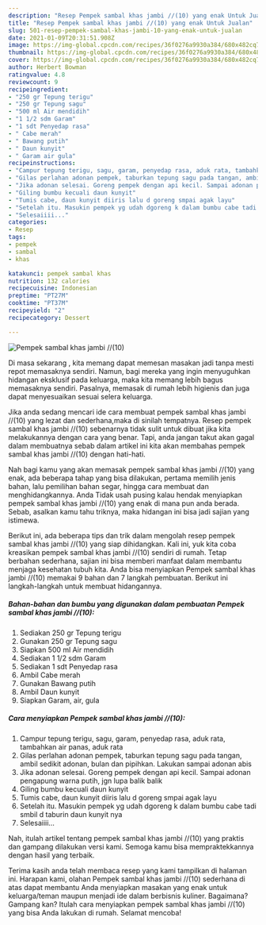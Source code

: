 ```yaml
---
description: "Resep Pempek sambal khas jambi //(10) yang enak Untuk Jualan"
title: "Resep Pempek sambal khas jambi //(10) yang enak Untuk Jualan"
slug: 501-resep-pempek-sambal-khas-jambi-10-yang-enak-untuk-jualan
date: 2021-01-09T20:31:51.908Z
image: https://img-global.cpcdn.com/recipes/36f0276a9930a384/680x482cq70/pempek-sambal-khas-jambi-10-foto-resep-utama.jpg
thumbnail: https://img-global.cpcdn.com/recipes/36f0276a9930a384/680x482cq70/pempek-sambal-khas-jambi-10-foto-resep-utama.jpg
cover: https://img-global.cpcdn.com/recipes/36f0276a9930a384/680x482cq70/pempek-sambal-khas-jambi-10-foto-resep-utama.jpg
author: Herbert Bowman
ratingvalue: 4.8
reviewcount: 9
recipeingredient:
- "250 gr Tepung terigu"
- "250 gr Tepung sagu"
- "500 ml Air mendidih"
- "1 1/2 sdm Garam"
- "1 sdt Penyedap rasa"
- " Cabe merah"
- " Bawang putih"
- " Daun kunyit"
- " Garam air gula"
recipeinstructions:
- "Campur tepung terigu, sagu, garam, penyedap rasa, aduk rata, tambahkan air panas, aduk rata"
- "Gilas perlahan adonan pempek, taburkan tepung sagu pada tangan, ambil sedikit adonan, bulan dan pipihkan. Lakukan sampai adonan abis"
- "Jika adonan selesai. Goreng pempek dengan api kecil. Sampai adonan pengapung warna putih, jgn lupa balik balik"
- "Giling bumbu kecuali daun kunyit"
- "Tumis cabe, daun kunyit diiris lalu d goreng smpai agak layu"
- "Setelah itu. Masukin pempek yg udah dgoreng k dalam bumbu cabe tadi smbil d taburin daun kunyit nya"
- "Selesaiiii..."
categories:
- Resep
tags:
- pempek
- sambal
- khas

katakunci: pempek sambal khas 
nutrition: 132 calories
recipecuisine: Indonesian
preptime: "PT27M"
cooktime: "PT37M"
recipeyield: "2"
recipecategory: Dessert

---
```



![Pempek sambal khas jambi //(10)](https://img-global.cpcdn.com/recipes/36f0276a9930a384/680x482cq70/pempek-sambal-khas-jambi-10-foto-resep-utama.jpg)

Di masa  sekarang , kita memang dapat memesan masakan jadi tanpa mesti repot memasaknya sendiri. Namun, bagi mereka yang ingin menyuguhkan hidangan eksklusif pada keluarga, maka kita memang lebih bagus memasaknya sendiri. Pasalnya, memasak di rumah lebih higienis dan juga dapat menyesuaikan sesuai selera keluarga.

Jika anda sedang mencari ide cara membuat pempek sambal khas jambi //(10) yang lezat dan sederhana,maka di sinilah tempatnya. Resep pempek sambal khas jambi //(10)  sebenarnya tidak sulit untuk dibuat jika kita melakukannya dengan cara yang benar. Tapi, anda jangan takut akan gagal dalam membuatnya 
sebab dalam artikel ini kita akan membahas pempek sambal khas jambi //(10) dengan hati-hati.  



Nah bagi kamu yang akan memasak pempek sambal khas jambi //(10) yang enak, ada beberapa tahap yang bisa dilakukan, pertama memilih jenis bahan, lalu pemilihan bahan segar, hingga cara membuat dan menghidangkannya. Anda Tidak usah pusing kalau hendak menyiapkan pempek sambal khas jambi //(10) yang enak di mana pun anda berada. Sebab, asalkan kamu  tahu triknya, maka hidangan ini bisa jadi sajian yang istimewa.

Berikut ini, ada beberapa tips dan trik dalam mengolah resep pempek sambal khas jambi //(10) yang siap dihidangkan. Kali ini, yuk kita coba kreasikan pempek sambal khas jambi //(10) sendiri di rumah. Tetap berbahan sederhana, sajian ini bisa memberi manfaat dalam membantu menjaga kesehatan tubuh kita. Anda bisa menyiapkan Pempek sambal khas jambi //(10) memakai 9 bahan dan 7 langkah pembuatan. Berikut ini langkah-langkah untuk membuat hidangannya.

<!--inarticleads1-->

##### Bahan-bahan dan bumbu yang digunakan dalam pembuatan Pempek sambal khas jambi //(10):

1. Sediakan 250 gr Tepung terigu
1. Gunakan 250 gr Tepung sagu
1. Siapkan 500 ml Air mendidih
1. Sediakan 1 1/2 sdm Garam
1. Sediakan 1 sdt Penyedap rasa
1. Ambil  Cabe merah
1. Gunakan  Bawang putih
1. Ambil  Daun kunyit
1. Siapkan  Garam, air, gula




<!--inarticleads2-->

##### Cara menyiapkan Pempek sambal khas jambi //(10):

1. Campur tepung terigu, sagu, garam, penyedap rasa, aduk rata, tambahkan air panas, aduk rata
1. Gilas perlahan adonan pempek, taburkan tepung sagu pada tangan, ambil sedikit adonan, bulan dan pipihkan. Lakukan sampai adonan abis
1. Jika adonan selesai. Goreng pempek dengan api kecil. Sampai adonan pengapung warna putih, jgn lupa balik balik
1. Giling bumbu kecuali daun kunyit
1. Tumis cabe, daun kunyit diiris lalu d goreng smpai agak layu
1. Setelah itu. Masukin pempek yg udah dgoreng k dalam bumbu cabe tadi smbil d taburin daun kunyit nya
1. Selesaiiii...




Nah, itulah artikel tentang  pempek sambal khas jambi //(10)  yang praktis dan gampang dilakukan versi kami. Semoga kamu bisa mempraktekkannya dengan hasil yang terbaik. 

Terima kasih anda telah membaca resep yang kami tampilkan di halaman ini. Harapan kami, olahan  Pempek sambal khas jambi //(10) sederhana di atas dapat membantu Anda menyiapkan masakan yang enak untuk keluarga/teman maupun menjadi ide dalam berbisnis kuliner. Bagaimana? Gampang kan? Itulah cara menyiapkan pempek sambal khas jambi //(10) yang bisa Anda lakukan di rumah. Selamat mencoba!

